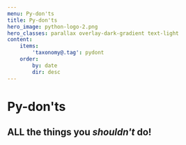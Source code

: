 ```yaml
---
menu: Py-don'ts
title: Py-don'ts
hero_image: python-logo-2.png
hero_classes: parallax overlay-dark-gradient text-light
content:
    items:
        'taxonomy@.tag': pydont
    order:
        by: date
        dir: desc
---
```


# Py-don'ts

## ALL the things you _shouldn't_ do!